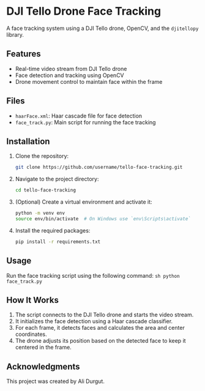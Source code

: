 # DJI Tello Drone Face Tracking

A face tracking system using a DJI Tello drone, OpenCV, and the `djitellopy` library.

## Features

- Real-time video stream from DJI Tello drone
- Face detection and tracking using OpenCV
- Drone movement control to maintain face within the frame

## Files

- `haarFace.xml`: Haar cascade file for face detection
- `face_track.py`: Main script for running the face tracking

## Installation

1. Clone the repository:
    ```sh
    git clone https://github.com/username/tello-face-tracking.git
    ```
2. Navigate to the project directory:
    ```sh
    cd tello-face-tracking
    ```
3. (Optional) Create a virtual environment and activate it:
    ```sh
    python -m venv env
    source env/bin/activate  # On Windows use `env\Scripts\activate`
    ```
4. Install the required packages:
    ```sh
    pip install -r requirements.txt
    ```

## Usage

Run the face tracking script using the following command:
    ```sh
    python face_track.py
    ```

## How It Works

1. The script connects to the DJI Tello drone and starts the video stream.
2. It initializes the face detection using a Haar cascade classifier.
3. For each frame, it detects faces and calculates the area and center coordinates.
4. The drone adjusts its position based on the detected face to keep it centered in the frame.

## Acknowledgments

This project was created by Ali Durgut.


